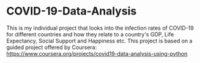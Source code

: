 # COVID-19-Data-Analysis
This is my individual project that looks into the infection rates of COVID-19 for different countries and how they relate to a country's GDP, Life Expectancy, Social Support and Happiness etc.
This project is based on a guided project offered by Coursera: https://www.coursera.org/projects/covid19-data-analysis-using-python 
